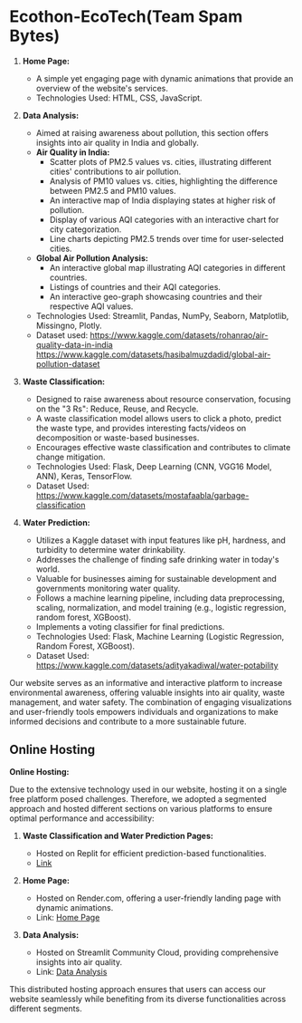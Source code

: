 # Ecothon-EcoTech(Team Spam Bytes)

1. **Home Page:**
   - A simple yet engaging page with dynamic animations that provide an overview of the website's services.
   - Technologies Used: HTML, CSS, JavaScript.

2. **Data Analysis:**
   - Aimed at raising awareness about pollution, this section offers insights into air quality in India and globally.
   - **Air Quality in India:**
     - Scatter plots of PM2.5 values vs. cities, illustrating different cities' contributions to air pollution.
     - Analysis of PM10 values vs. cities, highlighting the difference between PM2.5 and PM10 values.
     - An interactive map of India displaying states at higher risk of pollution.
     - Display of various AQI categories with an interactive chart for city categorization.
     - Line charts depicting PM2.5 trends over time for user-selected cities.
   - **Global Air Pollution Analysis:**
     - An interactive global map illustrating AQI categories in different countries.
     - Listings of countries and their AQI categories.
     - An interactive geo-graph showcasing countries and their respective AQI values.
   - Technologies Used: Streamlit, Pandas, NumPy, Seaborn, Matplotlib, Missingno, Plotly.
   - Dataset used: https://www.kaggle.com/datasets/rohanrao/air-quality-data-in-india
                   https://www.kaggle.com/datasets/hasibalmuzdadid/global-air-pollution-dataset

3. **Waste Classification:**
   - Designed to raise awareness about resource conservation, focusing on the "3 Rs": Reduce, Reuse, and Recycle.
   - A waste classification model allows users to click a photo, predict the waste type, and provides interesting facts/videos on decomposition or waste-based businesses.
   - Encourages effective waste classification and contributes to climate change mitigation.
   - Technologies Used: Flask, Deep Learning (CNN, VGG16 Model, ANN), Keras, TensorFlow.
   - Dataset Used: https://www.kaggle.com/datasets/mostafaabla/garbage-classification

4. **Water Prediction:**
   - Utilizes a Kaggle dataset with input features like pH, hardness, and turbidity to determine water drinkability.
   - Addresses the challenge of finding safe drinking water in today's world.
   - Valuable for businesses aiming for sustainable development and governments monitoring water quality.
   - Follows a machine learning pipeline, including data preprocessing, scaling, normalization, and model training (e.g., logistic regression, random forest, XGBoost).
   - Implements a voting classifier for final predictions.
   - Technologies Used: Flask, Machine Learning (Logistic Regression, Random Forest, XGBoost).
   - Dataset Used: https://www.kaggle.com/datasets/adityakadiwal/water-potability

Our website serves as an informative and interactive platform to increase environmental awareness, offering valuable insights into air quality, waste management, and water safety. The combination of engaging visualizations and user-friendly tools empowers individuals and organizations to make informed decisions and contribute to a more sustainable future.

## Online Hosting
**Online Hosting:**

Due to the extensive technology used in our website, hosting it on a single free platform posed challenges. Therefore, we adopted a segmented approach and hosted different sections on various platforms to ensure optimal performance and accessibility:

1. **Waste Classification and Water Prediction Pages:**
   - Hosted on Replit for efficient prediction-based functionalities.
   - [Link](https://replit.com/)

2. **Home Page:**
   - Hosted on Render.com, offering a user-friendly landing page with dynamic animations.
   - Link: [Home Page](https://render.com/)

3. **Data Analysis:**
   - Hosted on Streamlit Community Cloud, providing comprehensive insights into air quality.
   - Link: [Data Analysis](https://streamlit.io/)

This distributed hosting approach ensures that users can access our website seamlessly while benefiting from its diverse functionalities across different segments.
